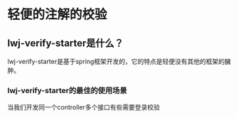 # 轻便的注解的校验
## lwj-verify-starter是什么？
lwj-verify-starter是基于spring框架开发的，它的特点是轻便没有其他的框架的臃肿。
### lwj-verify-starter的最佳的使用场景
当我们开发同一个controller多个接口有些需要登录校验
